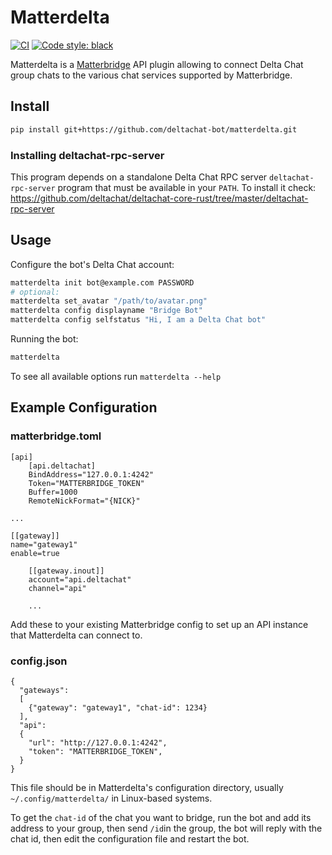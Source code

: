 # Matterdelta

[![CI](https://github.com/deltachat-bot/matterdelta/actions/workflows/python-ci.yml/badge.svg)](https://github.com/deltachat-bot/matterdelta/actions/workflows/python-ci.yml)
[![Code style: black](https://img.shields.io/badge/code%20style-black-000000.svg)](https://github.com/psf/black)

Matterdelta is a [Matterbridge](https://github.com/42wim/matterbridge) API plugin allowing to connect
Delta Chat group chats to the various chat services supported by Matterbridge.

## Install

```sh
pip install git+https://github.com/deltachat-bot/matterdelta.git
```

### Installing deltachat-rpc-server

This program depends on a standalone Delta Chat RPC server `deltachat-rpc-server` program that must be
available in your `PATH`. To install it check:
https://github.com/deltachat/deltachat-core-rust/tree/master/deltachat-rpc-server

## Usage

Configure the bot's Delta Chat account:

```sh
matterdelta init bot@example.com PASSWORD
# optional:
matterdelta set_avatar "/path/to/avatar.png"
matterdelta config displayname "Bridge Bot"
matterdelta config selfstatus "Hi, I am a Delta Chat bot"
```

Running the bot:

```sh
matterdelta
```

To see all available options run `matterdelta --help`

## Example Configuration

### matterbridge.toml

```
[api]
    [api.deltachat]
    BindAddress="127.0.0.1:4242"
    Token="MATTERBRIDGE_TOKEN"
    Buffer=1000
    RemoteNickFormat="{NICK}"

...

[[gateway]]
name="gateway1"
enable=true

    [[gateway.inout]]
    account="api.deltachat"
    channel="api"

    ...
```

Add these to your existing Matterbridge config to set up an API instance that Matterdelta can connect to.

### config.json

```
{
  "gateways":
  [
    {"gateway": "gateway1", "chat-id": 1234}
  ],
  "api":
  {
    "url": "http://127.0.0.1:4242",
    "token": "MATTERBRIDGE_TOKEN",
  }
}
```

This file should be in Matterdelta's configuration directory, usually `~/.config/matterdelta/`
in Linux-based systems.

To get the `chat-id` of the chat you want to bridge, run the bot and add its address to your group,
then send `/id`in the group, the bot will reply with the chat id, then edit the configuration file
and restart the bot.
